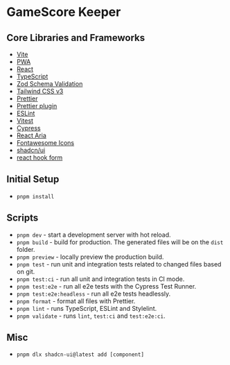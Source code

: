 # GameScore Keeper

## Core Libraries and Frameworks

- [Vite](https://vitejs.dev)
- [PWA](https://github.com/antfu/vite-plugin-pwa)
- [React](https://reactjs.org)
- [TypeScript](https://www.typescriptlang.org)
- [Zod Schema Validation](https://zod.dev/)
- [Tailwind CSS v3](https://tailwindcss.com)
- [Prettier](https://prettier.io)
- [Prettier plugin](https://github.com/tailwindlabs/prettier-plugin-tailwindcss) 
- [ESLint](https://eslint.org)
- [Vitest](https://vitest.dev/)
- [Cypress](https://www.cypress.io)
- [React Aria](https://react-spectrum.adobe.com/react-aria/index.html)
- [Fontawesome Icons](https://fontawesome.com/search?o=r&m=free)
- [shadcn/ui](https://ui.shadcn.com/)
- [react hook form](https://react-hook-form.com/docs/)

## Initial Setup

- `pnpm install`

## Scripts

- `pnpm dev` - start a development server with hot reload.
- `pnpm build` - build for production. The generated files will be on the `dist` folder.
- `pnpm preview` - locally preview the production build.
- `pnpm test` - run unit and integration tests related to changed files based on git.
- `pnpm test:ci` - run all unit and integration tests in CI mode.
- `pnpm test:e2e` - run all e2e tests with the Cypress Test Runner.
- `pnpm test:e2e:headless` - run all e2e tests headlessly.
- `pnpm format` - format all files with Prettier.
- `pnpm lint` - runs TypeScript, ESLint and Stylelint.
- `pnpm validate` - runs `lint`, `test:ci` and `test:e2e:ci`.

## Misc

- `pnpm dlx shadcn-ui@latest add [component]`